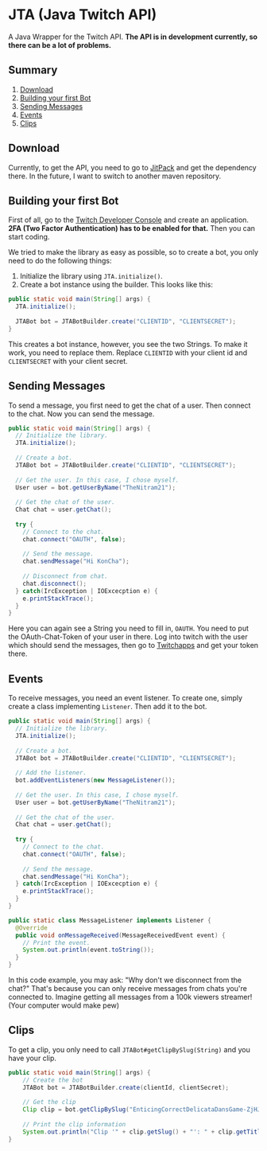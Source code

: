 # JTA (Java Twitch API)
A Java Wrapper for the Twitch API. **The API is in development currently, so there can be a lot of problems.**

## Summary
1. [Download](#download)
2. [Building your first Bot](#building-your-first-bot)
3. [Sending Messages](#sending-messages)
4. [Events](#events)
5. [Clips](#clips)

## Download
Currently, to get the API, you need to go to [JitPack](https://jitpack.io/#NitramMann21/JTA) and get the dependency there. In the future, I want to switch to another maven repository.

## Building your first Bot
First of all, go to the [Twitch Developer Console](https://dev.twitch.tv/console/apps) and create an application. **2FA (Two Factor Authentication) has to be enabled for that.** Then you can start coding.

We tried to make the library as easy as possible, so to create a bot, you only need to do the following things:
  1. Initialize the library using `JTA.initialize()`.
  2. Create a bot instance using the builder.
This looks like this:
```java
public static void main(String[] args) {
  JTA.initialize();
  
  JTABot bot = JTABotBuilder.create("CLIENTID", "CLIENTSECRET");
}
```
This creates a bot instance, however, you see the two Strings. To make it work, you need to replace them. Replace `CLIENTID` with your client id and `CLIENTSECRET` with your client secret.

## Sending Messages
To send a message, you first need to get the chat of a user. Then connect to the chat. Now you can send the message.
```java
public static void main(String[] args) {
  // Initialize the library.
  JTA.initialize();
  
  // Create a bot.
  JTABot bot = JTABotBuilder.create("CLIENTID", "CLIENTSECRET");
  
  // Get the user. In this case, I chose myself.
  User user = bot.getUserByName("TheNitram21");
  
  // Get the chat of the user.
  Chat chat = user.getChat();
  
  try {
    // Connect to the chat.
    chat.connect("OAUTH", false);
    
    // Send the message.
    chat.sendMessage("Hi KonCha");
    
    // Disconnect from chat.
    chat.disconnect();
  } catch(IrcException | IOExcecption e) {
    e.printStackTrace();
  }
}
```
Here you can again see a String you need to fill in, `OAUTH`. You need to put the OAuth-Chat-Token of your user in there. Log into twitch with the user which should send the messages, then go to [Twitchapps](https://www.twitchapps.com/tmi) and get your token there.

## Events
To receive messages, you need an event listener. To create one, simply create a class implementing `Listener`. Then add it to the bot.
```java
public static void main(String[] args) {
  // Initialize the library.
  JTA.initialize();
  
  // Create a bot.
  JTABot bot = JTABotBuilder.create("CLIENTID", "CLIENTSECRET");
  
  // Add the listener.
  bot.addEventListeners(new MessageListener());
  
  // Get the user. In this case, I chose myself.
  User user = bot.getUserByName("TheNitram21");
  
  // Get the chat of the user.
  Chat chat = user.getChat();
  
  try {
    // Connect to the chat.
    chat.connect("OAUTH", false);
    
    // Send the message.
    chat.sendMessage("Hi KonCha");
  } catch(IrcException | IOExcecption e) {
    e.printStackTrace();
  }
}

public static class MessageListener implements Listener {
  @Override
  public void onMessageReceived(MessageReceivedEvent event) {
    // Print the event.
    System.out.println(event.toString());
  }
}
```
In this code example, you may ask: "Why don't we disconnect from the chat?" That's because you can only receive messages from chats you're connected to. Imagine getting all messages from a 100k viewers streamer! (Your computer would make pew)

## Clips
To get a clip, you only need to call `JTABot#getClipBySlug(String)` and you have your clip.
```java
public static void main(String[] args) {
    // Create the bot
    JTABot bot = JTABotBuilder.create(clientId, clientSecret);
    
    // Get the clip
    Clip clip = bot.getClipBySlug("EnticingCorrectDelicataDansGame-ZjHJQXu6ob2R-j19");
    
    // Print the clip information
    System.out.println("Clip '" + clip.getSlug() + "': " + clip.getTitle());
}
```
